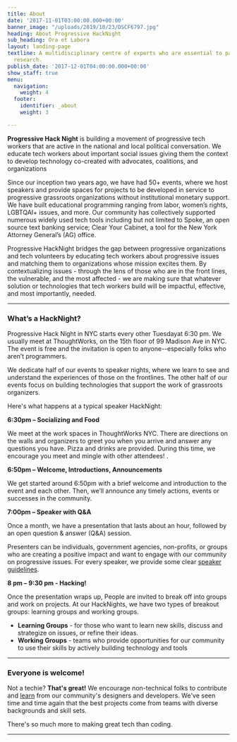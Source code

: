 ```yaml
---
title: About
date: '2017-11-01T03:00:00.000+00:00'
banner_image: "/uploads/2019/10/23/DSCF6797.jpg"
heading: About Progressive HackNight
sub_heading: Ora et Labora
layout: landing-page
textline: A multidisciplinary centre of experts who are essential to patient-oriented
  research.
publish_date: '2017-12-01T04:00:00.000+00:00'
show_staff: true
menu:
  navigation:
    weight: 4
  footer:
    identifier: _about
    weight: 3

---
```

**Progressive Hack Night** is building a movement of progressive tech workers that are active in the national and local political conversation. We educate tech workers about important social issues giving them the context to develop technology co-created with advocates, coalitions, and organizations  
  
 Since our inception two years ago, we have had 50+ events, where we host speakers and provide spaces for projects to be developed in service to progressive grassroots organizations without institutional monetary support. We have built educational programming ranging from labor, women’s rights, LGBTQAI+ issues, and more. Our community has collectively supported numerous widely used tech tools including but not limited to Spoke, an open source text banking service; Clear Your Cabinet, a tool for the New York Attorney General’s (AG) office.  
  
 Progressive HackNight bridges the gap between progressive organizations and tech volunteers by educating tech workers about progressive issues and matching them to organizations whose mission excites them. By contextualizing issues - through the lens of those who are in the front lines, the vulnerable, and the most affected - we are making sure that whatever solution or technologies that tech workers build will be impactful, effective, and most importantly, needed.

***

### What’s a HackNight?

Progressive Hack Night in NYC starts every other Tuesdayat 6:30 pm. We usually meet at ThoughtWorks, on the 15th floor of 99 Madison Ave in NYC. The event is free and the invitation is open to anyone--especially folks who aren’t programmers.  
  
 We dedicate half of our events to speaker nights, where we learn to see and understand the experiences of those on the frontlines. The other half of our events focus on building technologies that support the work of grassroots organizers.

Here's what happens at a typical speaker HackNight:

**6:30pm – Socializing and Food**

We meet at the work spaces in ThoughtWorks NYC. There are directions on the walls and organizers to greet you when you arrive and answer any questions you have. Pizza and drinks are provided. During this time, we encourage you meet and mingle with other attendees! .

**6:50pm – Welcome, Introductions, Announcements**

We get started around 6:50pm with a brief welcome and introduction to the event and each other. Then, we’ll announce any timely actions, events or successes in the community.

**7:00pm – Speaker with Q&A**

Once a month, we have a presentation that lasts about an hour, followed by an open question & answer (Q&A) session.

Presenters can be individuals, government agencies, non-profits, or groups who are creating a positive impact and want to engage with our community on progressive issues. For every speaker, we provide some clear [speaker guidelines](https://progressivehacknight.org/speaker-submissions.html).

**8 pm – 9:30 pm - Hacking!**

Once the presentation wraps up, People are invited to break off into groups and work on projects. At our HackNights, we have two types of breakout groups: learning groups and working groups.

* **Learning Groups** - for those who want to learn new skills, discuss and strategize on issues, or refine their ideas.
* **Working Groups** - teams who provide opportunities for our community to use their skills by actively building technology and tools

***

### Everyone is welcome!

Not a techie? **That's great!** We encourage non-technical folks to contribute and [learn](https://progressivehacknight.org/breakouts.html) from our community's designers and developers. We've seen time and time again that the best projects come from teams with diverse backgrounds and skill sets.

There's so much more to making great tech than coding.

***